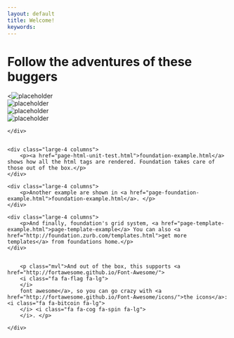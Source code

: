 ```yaml
---
layout: default
title: Welcome!
keywords:
---
```


<h1 class="mvl">Follow the adventures of these buggers</h1>

<div class="slicky">
  <div><<img src="http://placehold.it/600x400?text=1" alt="placeholder"></div>
  <div><img src="http://placehold.it/600x400?text=2" alt="placeholder"></div>
  <div><img src="http://placehold.it/600x400?text=3" alt="placeholder"></div>
  <div><img src="http://placehold.it/600x400?text=4" alt="placeholder"></div>
</div>

<div class="row">
	<div class="medium-9 large-7 small-centered column">
		



	</div>
</div>


<div class="row"> 

	<div class="large-4 columns">
		<p><a href="page-html-unit-test.html">foundation-example.html</a> shows how all the html tags are rendered. Foundation takes care of those out of the box.</p>
	</div>

	<div class="large-4 columns">
		<p>Another example are shown in <a href="page-foundation-example.html">foundation-example.html</a>. </p>
	</div>

	<div class="large-4 columns">
		<p>And finally, foundation's grid system, <a href="page-template-example.html">page-template-example</a> You can also <a href="http://foundation.zurb.com/templates.html">get more templates</a> from foundations home.</p>
	</div>

</div>

<div class="row">
	<div class="medium-9 large-7 small-centered column">
	
		<p class="mvl">And out of the box, this supports <a href="http://fortawesome.github.io/Font-Awesome/">
		<i class="fa fa-flag fa-lg">	
		</i>
		font awesome</a>, so you can go crazy with <a href="http://fortawesome.github.io/Font-Awesome/icons/">the icons</a>: <i class="fa fa-bitcoin fa-lg">	
		</i> <i class="fa fa-cog fa-spin fa-lg">
		</i>. </p> 

	</div>
</div>

